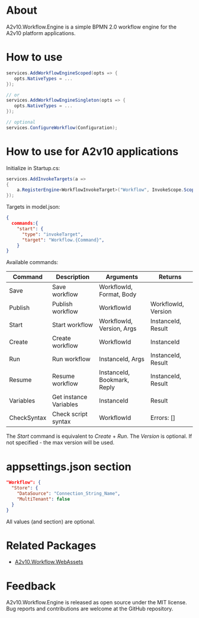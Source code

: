 ﻿# About
A2v10.Workflow.Engine is a simple BPMN 2.0 workflow engine 
for the A2v10 platform applications.


# How to use

```csharp
services.AddWorkflowEngineScoped(opts => {
   opts.NativeTypes = ...
});

// or 
services.AddWorkflowEngineSingleton(opts => {
   opts.NativeTypes = ...
});

// optional
services.ConfigureWorkflow(Configuration);
```

# How to use for A2v10 applications

Initialize in Startup.cs:
```csharp
services.AddInvokeTargets(a =>
{
    a.RegisterEngine<WorkflowInvokeTarget>("Workflow", InvokeScope.Scoped);
});
```

Targets in model.json:
```json
{
  commands:{
    "start": {
      "type": "invokeTarget",
      "target": "Workflow.{Command}",
    }
}
```
Available commands:

|Command| Description     |Arguments                  |Returns            |
|-------|-----------------|------------------------   |-------------------|
|Save   | Save workflow   |WorkflowId, Format, Body   |                   |
|Publish| Publish workflow|WorkflowId                 |WorkflowId, Version|
|Start  | Start workflow  |WorkflowId, Version, Args  |InstanceId, Result |
|Create | Create workflow |WorkflowId                 |InstanceId         |
|Run    | Run workflow    |InstanceId, Args           |InstanceId, Result |
|Resume | Resume workflow |InstanceId, Bookmark, Reply|InstanceId, Result |
|Variables  | Get instance Variables   |InstanceId    |Result             |
|CheckSyntax| Check script syntax|WorkflowId          |Errors: []         |

The *Start* command is equivalent to *Create* + *Run*.
The *Version* is optional. If not specified - the max version will be used.


# appsettings.json section

```json
"Workflow": {
  "Store": {
    "DataSource": "Connection_String_Name",
    "MultiTenant": false
  }
}
```

All values (and section) are optional.


# Related Packages

* [A2v10.Workflow.WebAssets](https://www.nuget.org/packages/A2v10.Workflow.WebAssets)

# Feedback

A2v10.Workflow.Engine is released as open source under the MIT license. 
Bug reports and contributions are welcome at the GitHub repository.
